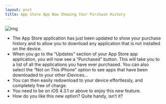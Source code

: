 ```yaml
---
layout: post
title: App Store App Now Showing Your Purchase History
---
```

![img](http://media.idownloadblog.com/wp-content/uploads/2011/06/App-Store-Purchase-History.png)
* The App Store application has just been updated to show your purchase history and to allow you to download any application that is not installed on the device.
* When you go to the “Updates” section of your App Store app application, you will now see a “Purchased” button. This will take you to a list of all the applications you have ever purchased. You can also select the “Not on This iPhone” option to see apps that have been downloaded to your other iDevices…
* You can then easily redownload to your device effortlessly, and completely free of charge.
* You need to be on iOS 4.3.1 or above to enjoy this new feature.
* How do you like this new option? Quite handy, isn’t it?

